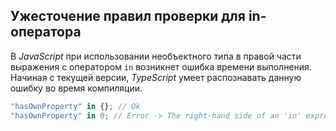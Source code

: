 ## Ужесточение правил проверки для in-оператора

В _JavaScript_ при использовании необъектного типа в правой части выражения с оператором `in` возникнет ошибка времени выполнения. Начиная с текущей версии, _TypeScript_ умеет распознавать данную ошибку во время компиляции.

`````ts
"hasOwnProperty" in {}; // Ok
"hasOwnProperty" in 0; // Error -> The right-hand side of an 'in' expression must not be a primitive.ts(2361)
`````

